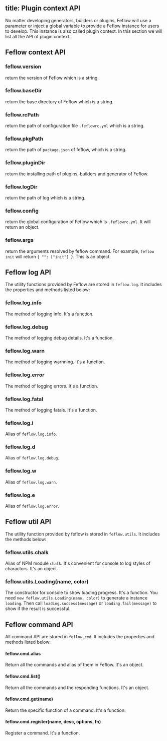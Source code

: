 title: Plugin context API
---

No matter developing generators, builders or plugins, Feflow will use a parameter or inject a global variable to provide a Feflow instance for users to develop. This instance is also called plugin context. In this section we will list all the API of plugin context.

## Feflow context API

### feflow.version

return the version of Feflow which is a string.

### feflow.baseDir

return the base directory of Feflow which is a string.

### feflow.rcPath

return the path of configuration file `.feflowrc.yml` which is a string.

### feflow.pkgPath

return the path of `package.json` of feflow, which is a string.

### feflow.pluginDir

return the installing path of plugins, builders and generator of Feflow.

### feflow.logDir

return the path of log which is a string.

### feflow.config

return the global configuration of Feflow which is `.feflowrc.yml`. It will return an object.

### feflow.args

return the arguments resolved by feflow command. For example, `feflow init` will return `{ "": ["init"] }`. This is an object.

## Feflow log API

The utility functions provided by Feflow are stored in `feflow.log`. It includes the properties and methods listed below:

### feflow.log.info

The method of logging info. It's a function.

### feflow.log.debug

The method of logging debug details. It's a function.

### feflow.log.warn

The method of logging warnning. It's a function.

### feflow.log.error

The method of logging errors. It's a function.

### feflow.log.fatal

The method of logging fatals. It's a function.

### feflow.log.i

Alias of `feflow.log.info`.

### feflow.log.d

Alias of `feflow.log.debug`.

### feflow.log.w

Alias of `feflow.log.warn`.

### feflow.log.e

Alias of `feflow.log.error`.

## Feflow util API

The utility function provided by feflow is stored in `feflow.utils`. It includes the methods below:

### feflow.utils.chalk

Alias of NPM module `chalk`. It's convenient for console to log styles of charactors. It's an object.

### feflow.utils.Loading(name, color)

The constructor for console to show loading progress. It's a function. You need `new feflow.utils.Loading(name, color)` to generate a instance `loading`. Then call `loading.success(message)` or `loading.fail(message)` to show if the result is successful.

## Feflow command API

All command API are stored in `feflow.cmd`. It includes the properties and methods listed below:

#### feflow.cmd.alias

Return all the commands and alias of them in Feflow. It's an object.

#### feflow.cmd.list()

Return all the commands and the responding functions. It's an object.

#### feflow.cmd.get(name)

Return the specific function of a command. It's a function.

#### feflow.cmd.register(name, desc, options, fn)

Register a command. It's a function.